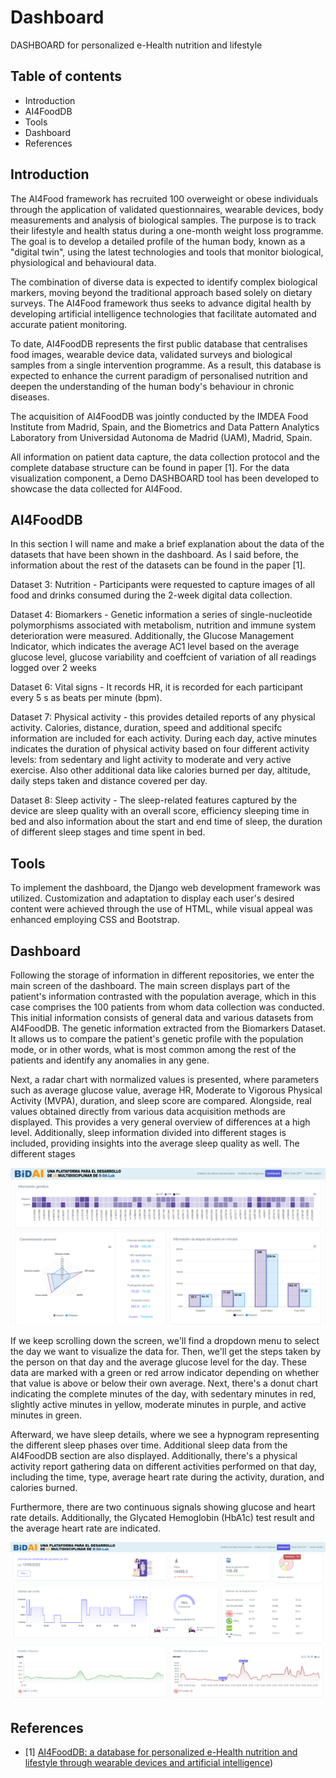 # Dashboard
DASHBOARD for personalized e-Health nutrition and lifestyle

## Table of contents
- Introduction
- AI4FoodDB
- Tools
- Dashboard
- References

## Introduction


The AI4Food framework has recruited 100 overweight or obese individuals through the application of validated questionnaires, wearable devices, body measurements and analysis of biological samples. The purpose is to track their lifestyle and health status during a one-month weight loss programme. The goal is to develop a detailed profile of the human body, known as a "digital twin", using the latest technologies and tools that monitor biological, physiological and behavioural data.

The combination of diverse data is expected to identify complex biological markers, moving beyond the traditional approach based solely on dietary surveys. The AI4Food framework thus seeks to advance digital health by developing artificial intelligence technologies that facilitate automated and accurate patient monitoring.

To date, AI4FoodDB represents the first public database that centralises food images, wearable device data, validated surveys and biological samples from a single intervention programme. As a result, this database is expected to enhance the current paradigm of personalised nutrition and deepen the understanding of the human body's behaviour in chronic diseases.

The acquisition of AI4FoodDB was jointly conducted by the IMDEA Food Institute from Madrid, Spain, and the Biometrics and Data Pattern Analytics Laboratory from Universidad Autonoma de Madrid (UAM), Madrid, Spain. 

All information on patient data capture, the data collection protocol and the complete database structure can be found in paper [1]. For the data visualization component, a Demo DASHBOARD tool has been developed to showcase the data collected for AI4Food.


## AI4FoodDB
In this section I will name and make a brief explanation about the data of the datasets that have been shown in the dashboard. As I said before, the information about the rest of the datasets can be found in the paper [1].

Dataset 3: Nutrition - Participants were requested to capture images of all food and drinks consumed during the 2-week digital data collection.

Dataset 4: Biomarkers - Genetic information a series of single-nucleotide polymorphisms associated with metabolism, nutrition and immune system deterioration were measured. Additionally, the Glucose Management Indicator, which indicates the average AC1 level based on the average glucose level, glucose variability and coeffcient of variation of all readings logged over 2 weeks

Dataset 6: Vital signs - It records HR, it is recorded for each participant every 5 s as beats per minute (bpm).

Dataset 7: Physical activity - this provides detailed reports of any physical activity. Calories, distance, duration, speed and additional specifc information are included for each activity. During each day, active minutes indicates the duration of physical activity based on four different activity levels: from sedentary and light activity to moderate and very active exercise. Also other additional data like calories burned per day, altitude, daily steps taken and distance covered per day.

Dataset 8: Sleep activity - The sleep-related features captured by the device are sleep quality with an overall score, efficiency sleeping time in bed and also information about the start and end time of sleep, the duration of different sleep stages and time spent in bed.

## Tools
To implement the dashboard, the Django web development framework was utilized. Customization and adaptation to display each user's desired content were achieved through the use of HTML, while visual appeal was enhanced employing CSS and Bootstrap.

## Dashboard

Following the storage of information in different repositories, we enter the main screen of the dashboard. The main screen displays part of the patient's information contrasted with the population average, which in this case comprises the 100 patients from whom data collection was conducted. This initial information consists of general data and various datasets from AI4FoodDB. The genetic information extracted from the Biomarkers Dataset. It allows us to compare the patient's genetic profile with the population mode, or in other words, what is most common among the rest of the patients and identify any anomalies in any gene.

Next, a radar chart with normalized values is presented, where parameters such as average glucose value, average HR, Moderate to Vigorous Physical Activity (MVPA), duration, and sleep score are compared. Alongside, real values obtained directly from various data acquisition methods are displayed. This provides a very general overview of differences at a high level. Additionally, sleep information divided into different stages is included, providing insights into the average sleep quality as well. The different stages 

![](images/ppal_dashboardDEMO.PNG)

If we keep scrolling down the screen, we'll find a dropdown menu to select the day we want to visualize the data for. Then, we'll get the steps taken by the person on that day and the average glucose level for the day. These data are marked with a green or red arrow indicator depending on whether that value is above or below their own average. Next, there's a donut chart indicating the complete minutes of the day, with sedentary minutes in red, slightly active minutes in yellow, moderate minutes in purple, and active minutes in green.

Afterward, we have sleep details, where we see a hypnogram representing the different sleep phases over time. Additional sleep data from the AI4FoodDB section are also displayed. Additionally, there's a physical activity report gathering data on different activities performed on that day, including the time, type, average heart rate during the activity, duration, and calories burned.

Furthermore, there are two continuous signals showing glucose and heart rate details. Additionally, the Glycated Hemoglobin (HbA1c) test result and the average heart rate are indicated.

![](images/2cap_dashboardDEMO.png)


## References
 - [1] [AI4FoodDB: a database for personalized e-Health nutrition and lifestyle through wearable devices and artificial intelligence](https://academic.oup.com/database/article/doi/10.1093/database/baad049/7226275?login=true))
